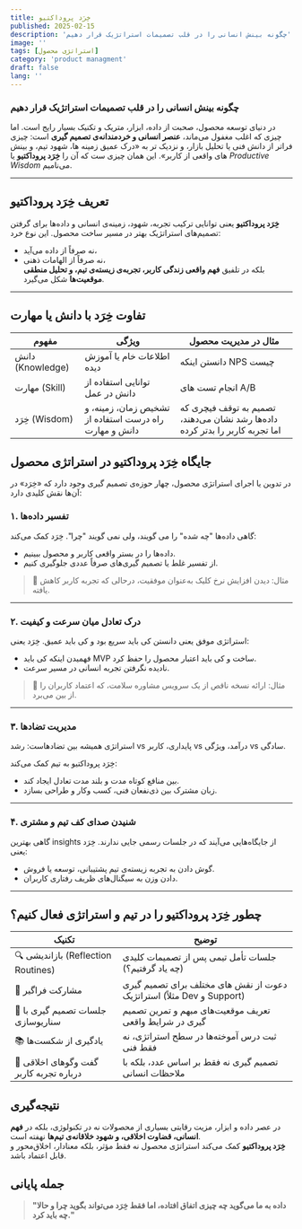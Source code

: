 ```yaml
---
title: خِرَد پروداکتیو
published: 2025-02-15
description: 'چگونه بینش انسانی را در قلب تصمیمات استراتژیک قرار دهیم'
image: ''
tags: [استراتژی محصول]
category: 'product managment'
draft: false
lang: ''
---
```


### چگونه بینش انسانی را در قلب تصمیمات استراتژیک قرار دهیم

در دنیای توسعه محصول، صحبت از داده، ابزار، متریک و تکنیک بسیار رایج است. اما چیزی که اغلب مغفول می‌ماند، **عنصر انسانی و خردمندانه‌ی تصمیم‌ گیری** است: چیزی فراتر از دانش فنی یا تحلیل بازار، و نزدیک‌ تر به «درک عمیق زمینه‌ ها، شهود تیم، و بینش‌ های واقعی از کاربر». این همان چیزی‌ ست که آن را **خِرَد پروداکتیو** یا _Productive Wisdom_ می‌نامیم.

---

## تعریف خِرَد پروداکتیو

**خِرَد پروداکتیو** یعنی توانایی ترکیب تجربه، شهود، زمینه‌ی انسانی و داده‌ها برای گرفتن تصمیم‌های استراتژیک بهتر در مسیر ساخت محصول. این نوع خرد:

- نه صرفاً از داده می‌آید،
- نه صرفاً از الهامات ذهنی،  
  بلکه در تلفیق **فهم واقعی زندگی کاربر، تجربه‌ی زیسته‌ی تیم، و تحلیل منطقی موقعیت‌ها** شکل می‌گیرد.

---

## تفاوت خِرَد با دانش یا مهارت

<table data-start="1057" data-end="1443" class="w-fit min-w-(--thread-content-width)"><thead data-start="1057" data-end="1099"><tr data-start="1057" data-end="1099"><th data-start="1057" data-end="1067" data-col-size="sm">مفهوم</th><th data-start="1067" data-end="1075" data-col-size="md">ویژگی</th><th data-start="1075" data-end="1099" data-col-size="md">مثال در مدیریت محصول</th></tr></thead><tbody data-start="1145" data-end="1443"><tr data-start="1145" data-end="1217"><td data-start="1145" data-end="1164" data-col-size="sm">دانش (Knowledge)</td><td data-col-size="md" data-start="1164" data-end="1192">اطلاعات خام یا آموزش‌ دیده</td><td data-col-size="md" data-start="1192" data-end="1217">دانستن اینکه NPS چیست</td></tr><tr data-start="1218" data-end="1288"><td data-start="1218" data-end="1234" data-col-size="sm">مهارت (Skill)</td><td data-col-size="md" data-start="1234" data-end="1267">توانایی استفاده از دانش در عمل</td><td data-col-size="md" data-start="1267" data-end="1288">انجام تست‌ های A/B</td></tr><tr data-start="1289" data-end="1443"><td data-start="1289" data-end="1306" data-col-size="sm">خِرَد (Wisdom)</td><td data-col-size="md" data-start="1306" data-end="1362">تشخیص زمان، زمینه، و راه درست استفاده از دانش و مهارت</td><td data-col-size="md" data-start="1362" data-end="1443">تصمیم به توقف فیچری که داده‌ها رشد نشان می‌دهند، اما تجربه کاربر را بدتر کرده</td></tr></tbody></table>

## جایگاه خِرَد پروداکتیو در استراتژی محصول

در تدوین یا اجرای استراتژی محصول، چهار حوزه‌ی تصمیم‌ گیری وجود دارد که «خِرَد» در آن‌ها نقش کلیدی دارد:

### ۱. تفسیر داده‌ها

گاهی داده‌ها "چه شده" را می‌ گویند، ولی نمی‌ گویند "چرا". خِرَد کمک می‌کند:

- داده‌ها را در بستر واقعی کاربر و محصول ببینیم.
- از تفسیر غلط یا تصمیم‌ گیری‌های صرفاً عددی جلوگیری کنیم.

> 📌 مثال: دیدن افزایش نرخ کلیک به‌عنوان موفقیت، درحالی‌ که تجربه کاربر کاهش یافته.

---

### ۲. درک تعادل میان سرعت و کیفیت

استراتژی موفق یعنی دانستن کی باید سریع بود و کی باید عمیق. خِرَد یعنی:

- فهمیدن اینکه کی باید MVP ساخت و کی باید اعتبار محصول را حفظ کرد.
- نادیده نگرفتن تجربه انسانی در مسیر سرعت.

> 📌 مثال: ارائه نسخه ناقص از یک سرویس مشاوره سلامت، که اعتماد کاربران را از بین می‌برد.

---

### ۳. مدیریت تضادها

استراتژی همیشه بین تضادهاست: رشد vs پایداری، کاربر vs درآمد، ویژگی vs سادگی.

خِرَد پروداکتیو به تیم کمک می‌کند:

- بین منافع کوتاه‌ مدت و بلند مدت تعادل ایجاد کند.
- زبان مشترک بین ذی‌نفعان فنی، کسب‌ وکار و طراحی بسازد.

---

### ۴. شنیدن صدای کف تیم و مشتری

گاهی بهترین insights از جایگاه‌هایی می‌آیند که در جلسات رسمی جایی ندارند. خِرَد یعنی:

- گوش دادن به تجربه زیسته‌ی تیم پشتیبانی، توسعه یا فروش.
- دادن وزن به سیگنال‌های ظریف رفتاری کاربران.

---

## چطور خِرَد پروداکتیو را در تیم و استراتژی فعال کنیم؟

<table data-start="2742" data-end="3235" class="w-fit min-w-(--thread-content-width)"><thead data-start="2742" data-end="2759"><tr data-start="2742" data-end="2759"><th data-start="2742" data-end="2750" data-col-size="sm">تکنیک</th><th data-start="2750" data-end="2759" data-col-size="md">توضیح</th></tr></thead><tbody data-start="2779" data-end="3235"><tr data-start="2779" data-end="2872"><td data-start="2779" data-end="2816" data-col-size="sm">🔍 بازاندیشی (Reflection Routines)</td><td data-col-size="md" data-start="2816" data-end="2872">جلسات تأمل تیمی پس از تصمیمات کلیدی (چه یاد گرفتیم؟)</td></tr><tr data-start="2873" data-end="2965"><td data-start="2873" data-end="2892" data-col-size="sm">👥 مشارکت فراگیر</td><td data-col-size="md" data-start="2892" data-end="2965">دعوت از نقش‌ های مختلف برای تصمیم‌ گیری استراتژیک (مثلاً Dev و Support)</td></tr><tr data-start="2966" data-end="3061"><td data-start="2966" data-end="3002" data-col-size="sm">🧠 جلسات تصمیم‌ گیری با سناریوسازی</td><td data-col-size="md" data-start="3002" data-end="3061">تعریف موقعیت‌های مبهم و تمرین تصمیم‌ گیری در شرایط واقعی</td></tr><tr data-start="3062" data-end="3135"><td data-start="3062" data-end="3086" data-col-size="sm">📚 یادگیری از شکست‌ها</td><td data-col-size="md" data-start="3086" data-end="3135">ثبت درس‌ آموخته‌ها در سطح استراتژی، نه فقط فنی</td></tr><tr data-start="3136" data-end="3235"><td data-start="3136" data-end="3178" data-col-size="sm">💬 گفت‌ وگوهای اخلاقی درباره تجربه کاربر</td><td data-col-size="md" data-start="3178" data-end="3235">تصمیم‌ گیری نه فقط بر اساس عدد، بلکه با ملاحظات انسانی</td></tr></tbody></table>

## نتیجه‌گیری

در عصر داده و ابزار، مزیت رقابتی بسیاری از محصولات نه در تکنولوژی، بلکه در **فهم انسانی، قضاوت اخلاقی، و شهود خلاقانه‌ی تیم‌ها** نهفته است.  
**خِرَد پروداکتیو** کمک می‌کند استراتژی محصول نه فقط مؤثر، بلکه معنادار، اخلاق‌محور و قابل اعتماد باشد.

## جمله پایانی

> **"داده به ما می‌گوید چه چیزی اتفاق افتاده، اما فقط خِرَد می‌تواند بگوید چرا و حالا چه باید کرد."**
